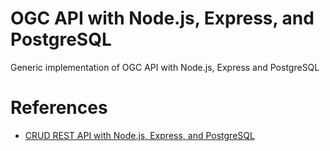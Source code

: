 # OGC API with Node.js, Express, and PostgreSQL

Generic implementation of OGC API with Node.js, Express and PostgreSQL

# References

- [CRUD REST API with Node.js, Express, and PostgreSQL](https://blog.logrocket.com/crud-rest-api-node-js-express-postgresql/)